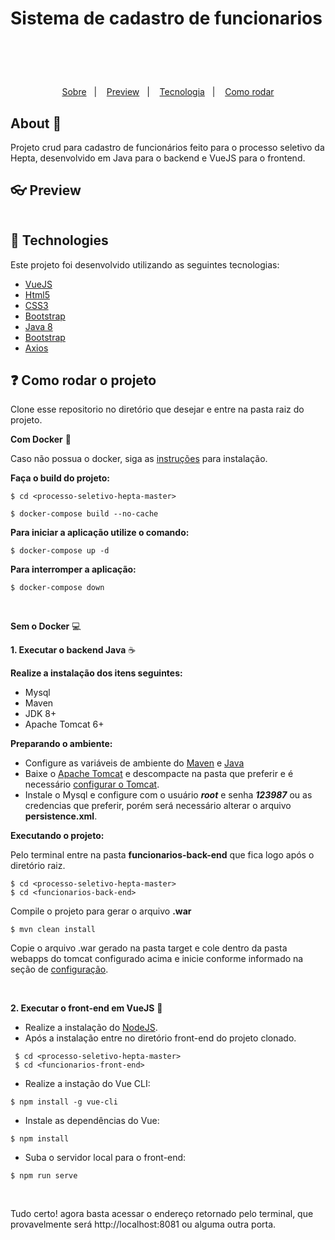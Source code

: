 
# Sistema de cadastro de funcionarios

<h1 align="center">

  <br>
</h1>

<p align="center">
  <a href="#thinking-about">Sobre</a>&nbsp;&nbsp;&nbsp;|&nbsp;&nbsp;&nbsp;
  <a href="#user-content--preview">Preview</a>&nbsp;&nbsp;&nbsp;|&nbsp;&nbsp;&nbsp;
  <a href="#rocket-technologies">Tecnologia</a>&nbsp;&nbsp;&nbsp;|&nbsp;&nbsp;&nbsp;
  <a href="#information-source-how-to-use">Como rodar</a>
</p>

## About :thinking:
Projeto crud para cadastro de funcionários feito para o processo seletivo da Hepta, desenvolvido em Java para o backend e VueJS para o frontend.
<div>

</div>


## :eyeglasses: Preview
![]()

## :hammer:	Technologies
Este projeto foi desenvolvido utilizando as seguintes tecnologias:
- [VueJS](https://vuejs.org/)
- [Html5](https://www.w3schools.com/html/default.asp)
- [CSS3](https://www.w3schools.com/css/default.asp)
- [Bootstrap](https://getbootstrap.com/)
- [Java 8](https://www.java.com)
- [Bootstrap](https://getbootstrap.com/)
- [Axios](https://github.com/axios/axios)

## :question: Como rodar o projeto
Clone esse repositorio no diretório que desejar e entre na pasta raiz do projeto.

**Com Docker** :whale:

Caso não possua o docker, siga as [instruções](https://github.com/axios/axios) para instalação.

**Faça o build do projeto:**

```
$ cd <processo-seletivo-hepta-master>

$ docker-compose build --no-cache
```

**Para iniciar a aplicação utilize o comando:**

```
$ docker-compose up -d
```

**Para interromper a aplicação:**

```
$ docker-compose down
```
<br>

**Sem o Docker** :computer:

**1. Executar o backend Java** :coffee:

**Realize a instalação dos itens seguintes:**
 - Mysql
 - Maven
 - JDK 8+
 - Apache Tomcat 6+

**Preparando o ambiente:**
 - Configure as variáveis de ambiente do [Maven](https://pt.stackoverflow.com/questions/259927/como-configurar-vari%C3%A1veis-de-ambiente-maven-java#:~:text=Nos%20campos%20nome%20e%20valor,e%20adicione%20%25MAVEN_HOME%25%5Cbin%20.) e [Java](https://www.devmedia.com.br/preparacao-do-ambiente-para-desenvolvimento-em-java/25188)
 - Baixe o [Apache Tomcat](http://tomcat.apache.org/) e descompacte na pasta que preferir e é necessário [configurar o Tomcat](http://www.mhavila.com.br/topicos/java/tomcat.html).
 - Instale o Mysql e configure com o usuário ***root*** e senha ***123987*** ou as credencias que preferir, porém será necessário alterar o arquivo **persistence.xml**.
 
 **Executando o projeto:**
 
 Pelo terminal entre na pasta **funcionarios-back-end** que fica logo após o diretório raiz.
 
 ```
 $ cd <processo-seletivo-hepta-master>
 $ cd <funcionarios-back-end>
 ```

Compile o projeto para gerar o arquivo **.war**

    $ mvn clean install

Copie o arquivo .war gerado na pasta target e cole dentro da pasta webapps do tomcat configurado acima e inicie conforme informado na seção de [configuração](http://www.mhavila.com.br/topicos/java/tomcat.html).

<br>

**2. Executar o front-end em VueJS** :leaves:

- Realize a instalação do [NodeJS](https://nodejs.org/en/).
- Após a instalação entre no diretório front-end do projeto clonado.

```
 $ cd <processo-seletivo-hepta-master>
 $ cd <funcionarios-front-end>
 ```
- Realize a instação do Vue CLI:
```
$ npm install -g vue-cli
```
- Instale as dependências do Vue:
```
$ npm install
```
- Suba o servidor local para o front-end:
```
$ npm run serve
```
<br>

Tudo certo! agora basta acessar o endereço retornado pelo terminal, que provavelmente será http://localhost:8081 ou alguma outra porta.

